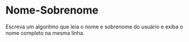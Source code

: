 # Nome-Sobrenome
Escreva um algoritmo que leia o nome e sobrenome do usuário e exiba o nome completo na mesma linha.
